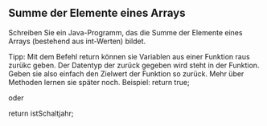 ## Summe der Elemente eines Arrays

Schreiben Sie ein Java-Programm, das die Summe der Elemente eines Arrays (bestehend aus int-Werten) bildet.

Tipp: Mit dem Befehl return können sie Variablen aus einer Funktion raus zurükc geben.
Der Datentyp der zurück gegeben wird steht in der Funktion.
Geben sie also einfach den Zielwert der Funktion so zurück. Mehr über Methoden lernen sie später noch.
Beispiel:
return true;

oder

return istSchaltjahr;
